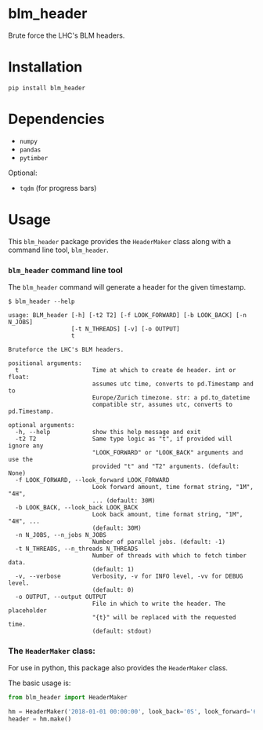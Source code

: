 # blm_header

Brute force the LHC's BLM headers.

# Installation
```shell
pip install blm_header
```

# Dependencies
* `numpy`
* `pandas`
* `pytimber`

Optional:
* `tqdm` (for progress bars)


# Usage
This `blm_header` package provides the `HeaderMaker` class along with a command line tool, `blm_header`.

### `blm_header` command line tool

The `blm_header` command will generate a header for the given timestamp.
```
$ blm_header --help

usage: BLM_header [-h] [-t2 T2] [-f LOOK_FORWARD] [-b LOOK_BACK] [-n N_JOBS]
                  [-t N_THREADS] [-v] [-o OUTPUT]
                  t

Bruteforce the LHC's BLM headers.

positional arguments:
  t                     Time at which to create de header. int or float:
                        assumes utc time, converts to pd.Timestamp and to
                        Europe/Zurich timezone. str: a pd.to_datetime
                        compatible str, assumes utc, converts to pd.Timestamp.

optional arguments:
  -h, --help            show this help message and exit
  -t2 T2                Same type logic as "t", if provided will ignore any
                        "LOOK_FORWARD" or "LOOK_BACK" arguments and use the
                        provided "t" and "T2" arguments. (default: None)
  -f LOOK_FORWARD, --look_forward LOOK_FORWARD
                        Look forward amount, time format string, "1M", "4H",
                        ... (default: 30M)
  -b LOOK_BACK, --look_back LOOK_BACK
                        Look back amount, time format string, "1M", "4H", ...
                        (default: 30M)
  -n N_JOBS, --n_jobs N_JOBS
                        Number of parallel jobs. (default: -1)
  -t N_THREADS, --n_threads N_THREADS
                        Number of threads with which to fetch timber data.
                        (default: 1)
  -v, --verbose         Verbosity, -v for INFO level, -vv for DEBUG level.
                        (default: 0)
  -o OUTPUT, --output OUTPUT
                        File in which to write the header. The placeholder
                        "{t}" will be replaced with the requested time.
						(default: stdout)
```

### The `HeaderMaker` class:
For use in python, this package also provides the `HeaderMaker` class.

The basic usage is:
```python
from blm_header import HeaderMaker

hm = HeaderMaker('2018-01-01 00:00:00', look_back='0S', look_forward='60M', n_threads=1)
header = hm.make()
```
